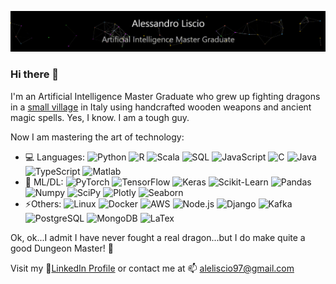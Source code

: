 ![](https://raw.githubusercontent.com/AlessandroLiscio/AlessandroLiscio/master/Profile.gif)

### Hi there 👋

I'm an Artificial Intelligence Master Graduate who grew up fighting dragons in a [small village](https://www.wikiwand.com/en/Montecarotto) in Italy using handcrafted wooden weapons and ancient magic spells. Yes, I know. I am a tough guy.

Now I am mastering the art of technology:

 - 💻 Languages:
![Python](https://img.shields.io/badge/-Python-000?&logo=Python)
![R](https://img.shields.io/badge/-R-000?&logo=R)
![Scala](https://img.shields.io/badge/-Scala-000?&logo=Scala)
![SQL](https://img.shields.io/badge/-SQL-000?&logo=MySQL)
![JavaScript](https://img.shields.io/badge/-JavaScript-000?&logo=JavaScript)
![C](https://img.shields.io/badge/-C-000?&logo=C)
![Java](https://img.shields.io/badge/-Java-000?&logo=Java&logoColor=007396)
![TypeScript](https://img.shields.io/badge/-TypeScript-000?&logo=TypeScript)
![Matlab](https://img.shields.io/badge/-Matlab-000?&logo=Matlab)
 - 🤖 ML/DL:
![PyTorch](https://img.shields.io/badge/-PyTorch-000?&logo=PyTorch)
![TensorFlow](https://img.shields.io/badge/-TensorFlow-000?&logo=TensorFlow)
![Keras](https://img.shields.io/badge/-Keras-000?&logo=Keras)
![Scikit-Learn](https://img.shields.io/badge/-Scikit--Learn-000?&logo=scikit-learn)
![Pandas](https://img.shields.io/badge/-Pandas-000?&logo=Pandas)
![Numpy](https://img.shields.io/badge/-Numpy-000?&logo=Numpy)
![SciPy](https://img.shields.io/badge/-SciPy-000?&logo=SciPy)
![Plotly](https://img.shields.io/badge/-Plotly-000?&logo=Plotly)
![Seaborn](https://img.shields.io/badge/-Seaborn-000?&logo=Seaborn)
 - ⚡Others:
![Linux](https://img.shields.io/badge/-Linux-000?&logo=Linux)
![Docker](https://img.shields.io/badge/-Docker-000?&logo=Docker)
![AWS](https://img.shields.io/badge/-AWS-000?&logo=Amazon-AWS&logoColor=F90)
![Node.js](https://img.shields.io/badge/-Node.js-000?&logo=node.js)
![Django](https://img.shields.io/badge/-Django-000?&logo=Django)
![Kafka](https://img.shields.io/badge/-Kafka-000?&logo=apachekafka)
![PostgreSQL](https://img.shields.io/badge/-PostgreSQL-000?&logo=PostgreSQL)
![MongoDB](https://img.shields.io/badge/-MongoDB-000?&logo=MongoDB)
![LaTex](https://img.shields.io/badge/-LaTex-000?&logo=latex)

Ok, ok...I admit I have never fought a real dragon...but I do make quite a good Dungeon Master! 🔮

Visit my 🏃[LinkedIn Profile](https://www.linkedin.com/in/alessandro-liscio-483027192/) or contact me at 📫 aleliscio97@gmail.com 
 
<!-- GITHUB PROFILE STATS
<img height="137px" src="https://github-readme-stats.vercel.app/api?username=AlessandroLiscio&hide_title=true&hide_border=true&show_icons=true&include_all_commits=true&count_private=true&line_height=21&text_color=000&icon_color=000&bg_color=0,ea6161,ffc64d,fffc4d,52fa5a&theme=graywhite" /><img height="137px" src="https://github-readme-stats.vercel.app/api/top-langs/?username=adamalston&hide=html&hide_title=true&hide_border=true&layout=compact&langs_count=6&exclude_repo=comp426,Redventures-Movie-Quotes&text_color=000&icon_color=fff&bg_color=0,52fa5a,4dfcff,c64dff&theme=graywhite" /></a>
-->
